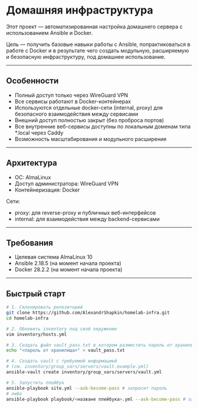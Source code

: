# Домашняя инфраструктура

Этот проект — автоматизированная настройка домашнего сервера с использованием Ansible и Docker.

Цель — получить базовые навыки работы с Ansible, попрактиковаться в работе с Docker и в результате чего создать модульную, расширяемую и безопасную инфраструктуру, под домашнее использование.

---

## Особенности

- Полный доступ только через WireGuard VPN
- Все сервисы работают в Docker-контейнерах
- Используются отдельные docker-сети (internal, proxy) для безопасного взаимодействия между сервисами
- Внешний доступ полностью закрыт (без проброса портов)
- Все внутренние веб-сервисы доступны по локальным доменам типа *.local через Caddy
- Возможность масштабирования и модульного расширения

---

## Архитектура
- ОС: AlmaLinux 
- Доступ администратора: WireGuard VPN   
- Контейнеризация: Docker  

Сети:
- proxy: для reverse-proxy и публичных веб-интерфейсов
- internal: для взаимодействия между backend-сервисами

---

<!-- ## 📦 Основные сервисы

| Сервис         | Назначение                 | Сеть         | Доступ  |
| -------------- | -------------------------- | ------------ | ------- |
| WireGuard      | VPN-доступ                 | — (хост)     | 🔒      |
| Docker Compose | Запуск и управление        | —            | 🔒      |
| Caddy          | Reverse proxy, локальные домены | proxy | 🔒      |
| Gitea          | Git-сервер                 | proxy, internal | 🔒  |
| Woodpecker CI  | CI/CD                      | proxy, internal | 🔒  |
| BookStack      | Wiki/документация          | proxy, internal | 🔒  |
| Taiga          | Канбан-доска               | proxy, internal | 🔒  |
| PostgreSQL     | База данных                | internal   | 🔒      |
| Portainer      | Управление Docker          | proxy      | 🔒      |
| Netdata        | Мониторинг                 | proxy      | 🔒      |
| Restic         | Бэкапы                     | — (хост)     | 🔒      |
| Fail2ban       | Защита от brute-force      | — (хост)     | 🔒      | -->

## Требования

- Целевая система AlmaLinux 10
- Ansible 2.18.5 (на момент начала проекта)
- Docker 28.2.2 (на момент начала проекта)
<!-- - Docker Compose v2 -->
<!-- - Git -->


---

## Быстрый старт

```bash
# 1. Склонировать репозиторий
git clone https://github.com/AlexandrShapkin/homelab-infra.git
cd homelab-infra

# 2. Обновить inventory под своё окружение
vim inventory/hosts.yml

# 3. Создать файл vault_pass.txt в котором разместить пароль от хранилища 
echo "<пароль от хранилища>" > vault_pass.txt

# 4. Создать vault с требуемой информацией
# (см. inventory/group_vars/servers/vault.example.yml)
ansible-vault create inventory/group_vars/servers/vault.yml

# 5. Запустить плейбук
ansible-playbook site.yml --ask-become-pass # запросит пароль
# либо
ansible-playbook playbook/<назване плейбука>.yml --ask-become-pass # запросит пароль
```